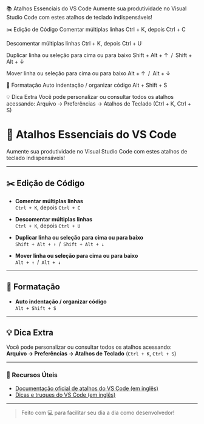 📚 Atalhos Essenciais do VS Code
Aumente sua produtividade no Visual Studio Code com estes atalhos de teclado indispensáveis!

✂️ Edição de Código
Comentar múltiplas linhas
Ctrl + K, depois Ctrl + C

Descomentar múltiplas linhas
Ctrl + K, depois Ctrl + U

Duplicar linha ou seleção para cima ou para baixo
Shift + Alt + ↑ / Shift + Alt + ↓

Mover linha ou seleção para cima ou para baixo
Alt + ↑ / Alt + ↓

🧹 Formatação
Auto indentação / organizar código
Alt + Shift + S

💡 Dica Extra
Você pode personalizar ou consultar todos os atalhos acessando:
Arquivo → Preferências → Atalhos de Teclado (Ctrl + K, Ctrl + S)


# 📘 Atalhos Essenciais do VS Code

Aumente sua produtividade no Visual Studio Code com estes atalhos de teclado indispensáveis!

---

## ✂️ Edição de Código

- **Comentar múltiplas linhas**  
  `Ctrl + K`, depois `Ctrl + C`

- **Descomentar múltiplas linhas**  
  `Ctrl + K`, depois `Ctrl + U`

- **Duplicar linha ou seleção para cima ou para baixo**  
  `Shift + Alt + ↑` / `Shift + Alt + ↓`

- **Mover linha ou seleção para cima ou para baixo**  
  `Alt + ↑` / `Alt + ↓`

---

## 🧹 Formatação

- **Auto indentação / organizar código**  
  `Alt + Shift + S`

---

## 💡 Dica Extra

Você pode personalizar ou consultar todos os atalhos acessando:  
**Arquivo → Preferências → Atalhos de Teclado** (`Ctrl + K`, `Ctrl + S`)

---

### 🔗 Recursos Úteis

- [Documentação oficial de atalhos do VS Code (em inglês)](https://code.visualstudio.com/docs/getstarted/keybindings)  
- [Dicas e truques do VS Code (em inglês)](https://code.visualstudio.com/docs/getstarted/tips-and-tricks)

---

> Feito com 💻 para facilitar seu dia a dia como desenvolvedor!
